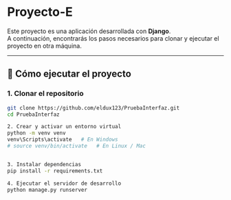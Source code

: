 # Proyecto-E
Este proyecto es una aplicación desarrollada con **Django**.  
A continuación, encontrarás los pasos necesarios para clonar y ejecutar el proyecto en otra máquina.

---

## 🚀 Cómo ejecutar el proyecto

### 1. Clonar el repositorio
```bash
git clone https://github.com/eldux123/PruebaInterfaz.git
cd PruebaInterfaz

2. Crear y activar un entorno virtual
python -m venv venv
venv\Scripts\activate   # En Windows
# source venv/bin/activate   # En Linux / Mac


3. Instalar dependencias
pip install -r requirements.txt

4. Ejecutar el servidor de desarrollo
python manage.py runserver
